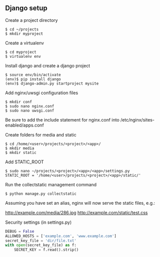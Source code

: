 Django setup
------------
Create a project directory

    $ cd ~/projects
    $ mkdir myproject

Create a virtualenv

    $ cd myproject
    $ virtualenv env

Install django and create a django project

    $ source env/bin/activate
    (env)$ pip install django
    (env)$ django-admin.py startproject mysite

Add nginx/uwsgi configuration files

    $ mkdir conf
    $ sudo nano nginx.conf
    $ sudo nano uwsgi.conf

Be sure to add the include statement for nginx.conf into /etc/nginx/sites-enabled/apps.conf

Create folders for media and static

    $ cd /home/<user>/projects/<project>/<app>/
    $ mkdir media
    $ mkdir static

Add STATIC_ROOT

    $ sudo nano ~/projects/<project>/<app>/<app>/settings.py
    STATIC_ROOT = '/home/<user>/projects/<project>/<app>/static/'

Run the collectstatic management command

    $ python manage.py collectstatic

Assuming you have set an alias, nginx will now serve the static files, e.g.:

  http://example.com/media/286.jpg
  http://example.com/static/test.css

Security settings (in settings.py)
    
```Python
DEBUG = False
ALLOWED_HOSTS = ['example.com', 'www.example.com']
secret_key_file = 'dir/file.txt'
with open(secret_key_file) as f:
    SECRET_KEY = f.read().strip()
```




